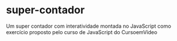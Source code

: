 # super-contador
Um super contador com interatividade montada no JavaScript como exercício proposto pelo curso de JavaScript do CursoemVídeo
